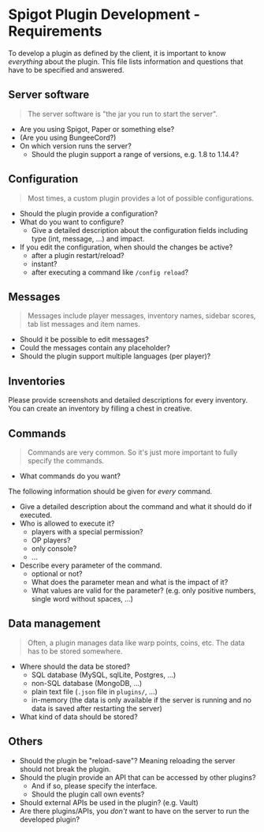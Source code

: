 # Spigot Plugin Development - Requirements

To develop a plugin as defined by the client, it is important to know _everything_ about the plugin.
This file lists information and questions that have to be specified and answered.

## Server software
> The server software is "the jar you run to start the server".

- Are you using Spigot, Paper or something else?
- (Are you using BungeeCord?)
- On which version runs the server?
  - Should the plugin support a range of versions, e.g. 1.8 to 1.14.4?

## Configuration
> Most times, a custom plugin provides a lot of possible configurations.

- Should the plugin provide a configuration?
- What do you want to configure?
  - Give a detailed description about the configuration fields including type (int, message, ...) and impact.
- If you edit the configuration, when should the changes be active?
  - after a plugin restart/reload?
  - instant?
  - after executing a command like `/config reload`?

## Messages
> Messages include player messages, inventory names, sidebar scores, tab list messages and item names.

- Should it be possible to edit messages?
- Could the messages contain any placeholder?
- Should the plugin support multiple languages (per player)?

## Inventories
Please provide screenshots and detailed descriptions for every inventory.
You can create an inventory by filling a chest in creative.

## Commands
> Commands are very common. So it's just more important to fully specify the commands.

- What commands do you want?

The following information should be given for _every_ command.
- Give a detailed description about the command and what it should do if executed.
- Who is allowed to execute it?
  - players with a special permission?
  - OP players?
  - only console?
  - ...
- Describe every parameter of the command.
  - optional or not?
  - What does the parameter mean and what is the impact of it?
  - What values are valid for the parameter? (e.g. only positive numbers, single word without spaces, ...)


## Data management
> Often, a plugin manages data like warp points, coins, etc.
The data has to be stored somewhere.

- Where should the data be stored?
  - SQL database (MySQL, sqlLite, Postgres, ...)
  - non-SQL database (MongoDB, ...)
  - plain text file (`.json` file in `plugins/`, ...)
  - in-memory (the data is only available if the server is running and no data is saved after restarting the server)
- What kind of data should be stored? 
  

## Others
- Should the plugin be "reload-save"? Meaning reloading the server should not break the plugin.
- Should the plugin provide an API that can be accessed by other plugins?
  - And if so, please specify the interface.
  - Should the plugin call own events?
- Should external APIs be used in the plugin? (e.g. Vault)
- Are there plugins/APIs, you _don't_ want to have on the server to run the developed plugin?
